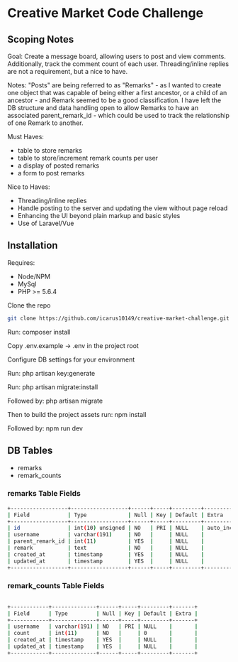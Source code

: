 # Creative Market Code Challenge

## Scoping Notes

Goal: Create a message board, allowing users to post and view comments. Additionally, track the comment count of each user. Threading/inline replies are not a requirement, but a nice to have.

Notes: "Posts" are being referred to as "Remarks" - as I wanted to create one object that was capable of being either a first ancestor, or a child of an ancestor - and Remark seemed to be a good classification. 
I have left the DB structure and data handling open to allow Remarks to have an associated parent_remark_id - which could be used to track the relationship of one Remark to another. 

Must Haves:
* table to store remarks
* table to store/increment remark counts per user
* a display of posted remarks
* a form to post remarks

Nice to Haves:
* Threading/inline replies
* Handle posting to the server and updating the view without page reload
* Enhancing the UI beyond plain markup and basic styles
* Use of Laravel/Vue

## Installation
Requires: 
* Node/NPM
* MySql
* PHP >= 5.6.4

Clone the repo
```bash
git clone https://github.com/icarus10149/creative-market-challenge.git
```
Run: composer install

Copy .env.example -> .env in the project root

Configure DB settings for your environment

Run: php artisan key:generate

Run: php artisan migrate:install

Followed by: php artisan migrate

Then to build the project assets run: npm install

Followed by: npm run dev

## DB Tables
* remarks
* remark_counts

### remarks Table Fields
```bash
+------------------+------------------+------+-----+---------+----------------+                                                                                                                        
| Field            | Type             | Null | Key | Default | Extra          |                                                                                                                        
+------------------+------------------+------+-----+---------+----------------+                                                                                                                        
| id               | int(10) unsigned | NO   | PRI | NULL    | auto_increment |                                                                                                                        
| username         | varchar(191)     | NO   |     | NULL    |                |                                                                                                                        
| parent_remark_id | int(11)          | YES  |     | NULL    |                |                                                                                                                        
| remark           | text             | NO   |     | NULL    |                |                                                                                                                        
| created_at       | timestamp        | YES  |     | NULL    |                |                                                                                                                        
| updated_at       | timestamp        | YES  |     | NULL    |                |                                                                                                                        
+------------------+------------------+------+-----+---------+----------------+ 
```
### remark_counts Table Fields
```bash

+------------+--------------+------+-----+---------+-------+                                                                                                                                           
| Field      | Type         | Null | Key | Default | Extra |                                                                                                                                           
+------------+--------------+------+-----+---------+-------+                                                                                                                                           
| username   | varchar(191) | NO   | PRI | NULL    |       |                                                                                                                                           
| count      | int(11)      | NO   |     | 0       |       |                                                                                                                                           
| created_at | timestamp    | YES  |     | NULL    |       |                                                                                                                                           
| updated_at | timestamp    | YES  |     | NULL    |       |                                                                                                                                           
+------------+--------------+------+-----+---------+-------+
```
